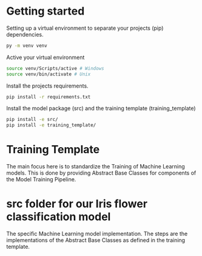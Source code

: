 # Getting started
Setting up a virtual environment to separate your projects (pip) dependencies. 

```bash
py -m venv venv
```

Active your virtual environment

```bash
source venv/Scripts/active # Windows
source venv/bin/activate # Unix
```

Install the projects requirements.

```bash
pip install -r requirements.txt
```

Install the model package (src) and the training template (training_template)

```bash
pip install -e src/
pip install -e training_template/
```

# Training Template
The main focus here is to standardize the Training of Machine Learning models.
This is done by providing Abstract Base Classes for components of the Model Training Pipeline.

# src folder for our Iris flower classification model
The specific Machine Learning model implementation. 
The steps are the implementations of the Abstract Base Classes as defined in the training template.